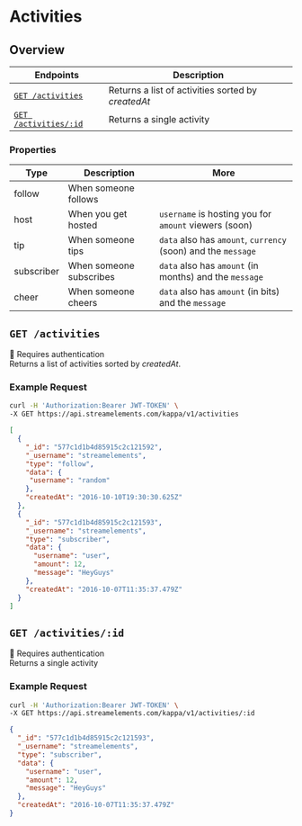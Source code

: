 # Activities

## Overview
|Endpoints|Description|
|----------|----------|
|[`GET /activities`](#activities)|Returns a list of activities sorted by *createdAt*|
|[`GET /activities/:id`](#activities+)|Returns a single activity|

### Properties
<table>
  <thead>
    <tr>
      <th>Type</th>
      <th>Description</th>
      <th>More</th>
    </tr>
  </thead>
  <tbody>
    <tr>
      <td>follow</td>
      <td>When someone follows</td>
      <td></td>
    </tr>
    <tr>
      <td>host</td>
      <td>When you get hosted</td>
      <td><code>username</code> is hosting you for <code>amount</code> viewers (soon)</td>
    </tr>
    <tr>
      <td>tip</td>
      <td>When someone tips</td>
      <td><code>data</code> also has <code>amount</code>, <code>currency</code> (soon) and the <code>message</code></td>
    </tr>
    <tr>
      <td>subscriber</td>
      <td>When someone subscribes</td>
      <td><code>data</code> also has <code>amount</code> (in months) and the <code>message</code></td>
    </tr>
    <tr>
      <td>cheer</td>
      <td>When someone cheers</td>
      <td><code>data</code> also has <code>amount</code> (in bits) and the <code>message</code></td>
    </tr>
  </tbody>
</table>

<a id="activities"></a>
## `GET /activities`
:key: Requires authentication  
Returns a list of activities sorted by *createdAt*.

### Example Request
```bash
curl -H 'Authorization:Bearer JWT-TOKEN' \
-X GET https://api.streamelements.com/kappa/v1/activities
```

```json
[
  {
    "_id": "577c1d1b4d85915c2c121592",
    "_username": "streamelements",
    "type": "follow",
    "data": {
     "username": "random"
    },
    "createdAt": "2016-10-10T19:30:30.625Z"
  },
  {
    "_id": "577c1d1b4d85915c2c121593",
    "_username": "streamelements",
    "type": "subscriber",
    "data": {
      "username": "user",
      "amount": 12,
      "message": "HeyGuys"
    },
    "createdAt": "2016-10-07T11:35:37.479Z"
  }
]
```

<a id="activities+"></a>
## `GET /activities/:id`
:key: Requires authentication  
Returns a single activity

### Example Request
```bash
curl -H 'Authorization:Bearer JWT-TOKEN' \
-X GET https://api.streamelements.com/kappa/v1/activities/:id
```

```json
{
  "_id": "577c1d1b4d85915c2c121593",
  "_username": "streamelements",
  "type": "subscriber",
  "data": {
    "username": "user",
    "amount": 12,
    "message": "HeyGuys"
  },
  "createdAt": "2016-10-07T11:35:37.479Z"
}
```
